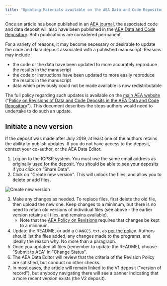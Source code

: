 ```yaml
---
title: "Updating Materials available on the AEA Data and Code Repository"
---
```


Once an article has been published in an [AEA journal](https://www.aeaweb.org/journals/), the associated code and data deposit will also have been published in the [AEA Data and Code Repository](https://www.openicpsr.org/openicpsr/search/aea/studies). Both publications are considered permanent. 

For a variety of reasons, it may become necessary or desirable to update the code and data deposit associated with a published manuscript. Reasons may include

- the code or the data have been updated to more accurately reproduce the results in the manuscript
- the code or instructions have been updated to more easily reproduce the results in the manuscript
- data which previously could not be made available is now redistributable 

The full policy regarding such updates is available on the [main AEA website](https://www.aeaweb.org/journals/data/policy-revisions) ("[Policy on Revisions of Data and Code Deposits in the AEA Data and Code Repository](https://www.aeaweb.org/journals/data/policy-revisions)"). This document describes the steps authors would need to undertake to do such an update. 

## Initiate a new version

If the deposit was made after July 2019, at least one of the authors retains the ability to publish updates. If you do not have access to the deposit, contact your co-author, or the AEA Data Editor. 

1. Log on to the ICPSR system. You must use the same email address as originally used for the deposit. You should be able to see your deposits if you click on "Share Data".
2. Click on "Create new version". This will unlock the files, and allow you to delete or add files.

![Create new version](/images/icpsr-create-new-version.png)

3. Make any changes as needed. To replace files, first delete the old file, then upload the new one. Keep changes to a minimum, but there is no need to retain old versions of individual files (see above - the earlier version retains all files, and remains available).
   - Note that the [AEA Policy on Revisions](https://www.aeaweb.org/journals/data/policy-revisions) requires that changes be kept to a minimum.
4. Update the README, or add a `CHANGES.txt`, as [per the policy]((https://www.aeaweb.org/journals/data/policy-revisions)). Authors should list the files added, any changes made to the programs, and ideally the reason why. No more than a paragraph.
5. Once you updated all files (remember to update the README), choose "Submit to AEA" in "Change Status".
6. The AEA Data Editor will review that the criteria of the Revision Policy are satisfied, but conduct no other checks.
7. In most cases, the article will remain linked to the V1 deposit ("version of record"), but anybody navigating there will see a banner indicating that a more recent version exists (the V2 deposit).

